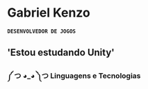 # Gabriel Kenzo

**`DESENVOLVEDOR DE JOGOS`**

## 'Estou estudando Unity'

### ༼ つ ◕_◕ ༽つ Linguagens e Tecnologias
<ul>
  <i class="devicon-css3-plain"></i>
</ul>
